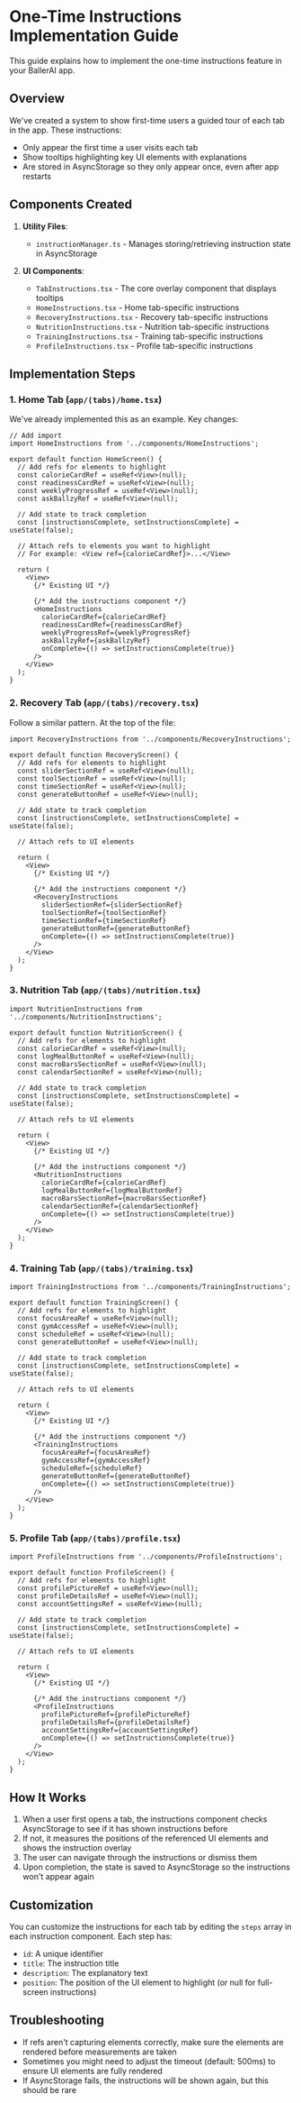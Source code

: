 # One-Time Instructions Implementation Guide

This guide explains how to implement the one-time instructions feature in your BallerAI app.

## Overview

We've created a system to show first-time users a guided tour of each tab in the app. These instructions:
- Only appear the first time a user visits each tab
- Show tooltips highlighting key UI elements with explanations
- Are stored in AsyncStorage so they only appear once, even after app restarts

## Components Created

1. **Utility Files**:
   - `instructionManager.ts` - Manages storing/retrieving instruction state in AsyncStorage
   
2. **UI Components**:
   - `TabInstructions.tsx` - The core overlay component that displays tooltips
   - `HomeInstructions.tsx` - Home tab-specific instructions
   - `RecoveryInstructions.tsx` - Recovery tab-specific instructions
   - `NutritionInstructions.tsx` - Nutrition tab-specific instructions
   - `TrainingInstructions.tsx` - Training tab-specific instructions
   - `ProfileInstructions.tsx` - Profile tab-specific instructions

## Implementation Steps

### 1. Home Tab (`app/(tabs)/home.tsx`)

We've already implemented this as an example. Key changes:

```tsx
// Add import
import HomeInstructions from '../components/HomeInstructions';

export default function HomeScreen() {
  // Add refs for elements to highlight
  const calorieCardRef = useRef<View>(null);
  const readinessCardRef = useRef<View>(null);
  const weeklyProgressRef = useRef<View>(null);
  const askBallzyRef = useRef<View>(null);
  
  // Add state to track completion
  const [instructionsComplete, setInstructionsComplete] = useState(false);
  
  // Attach refs to elements you want to highlight
  // For example: <View ref={calorieCardRef}>...</View>
  
  return (
    <View>
      {/* Existing UI */}
      
      {/* Add the instructions component */}
      <HomeInstructions
        calorieCardRef={calorieCardRef}
        readinessCardRef={readinessCardRef}
        weeklyProgressRef={weeklyProgressRef}
        askBallzyRef={askBallzyRef}
        onComplete={() => setInstructionsComplete(true)}
      />
    </View>
  );
}
```

### 2. Recovery Tab (`app/(tabs)/recovery.tsx`)

Follow a similar pattern. At the top of the file:

```tsx
import RecoveryInstructions from '../components/RecoveryInstructions';

export default function RecoveryScreen() {
  // Add refs for elements to highlight
  const sliderSectionRef = useRef<View>(null);
  const toolSectionRef = useRef<View>(null);
  const timeSectionRef = useRef<View>(null);
  const generateButtonRef = useRef<View>(null);
  
  // Add state to track completion
  const [instructionsComplete, setInstructionsComplete] = useState(false);
  
  // Attach refs to UI elements
  
  return (
    <View>
      {/* Existing UI */}
      
      {/* Add the instructions component */}
      <RecoveryInstructions
        sliderSectionRef={sliderSectionRef}
        toolSectionRef={toolSectionRef}
        timeSectionRef={timeSectionRef}
        generateButtonRef={generateButtonRef}
        onComplete={() => setInstructionsComplete(true)}
      />
    </View>
  );
}
```

### 3. Nutrition Tab (`app/(tabs)/nutrition.tsx`)

```tsx
import NutritionInstructions from '../components/NutritionInstructions';

export default function NutritionScreen() {
  // Add refs for elements to highlight
  const calorieCardRef = useRef<View>(null);
  const logMealButtonRef = useRef<View>(null);
  const macroBarsSectionRef = useRef<View>(null);
  const calendarSectionRef = useRef<View>(null);
  
  // Add state to track completion
  const [instructionsComplete, setInstructionsComplete] = useState(false);
  
  // Attach refs to UI elements
  
  return (
    <View>
      {/* Existing UI */}
      
      {/* Add the instructions component */}
      <NutritionInstructions
        calorieCardRef={calorieCardRef}
        logMealButtonRef={logMealButtonRef}
        macroBarsSectionRef={macroBarsSectionRef}
        calendarSectionRef={calendarSectionRef}
        onComplete={() => setInstructionsComplete(true)}
      />
    </View>
  );
}
```

### 4. Training Tab (`app/(tabs)/training.tsx`)

```tsx
import TrainingInstructions from '../components/TrainingInstructions';

export default function TrainingScreen() {
  // Add refs for elements to highlight
  const focusAreaRef = useRef<View>(null);
  const gymAccessRef = useRef<View>(null);
  const scheduleRef = useRef<View>(null);
  const generateButtonRef = useRef<View>(null);
  
  // Add state to track completion
  const [instructionsComplete, setInstructionsComplete] = useState(false);
  
  // Attach refs to UI elements
  
  return (
    <View>
      {/* Existing UI */}
      
      {/* Add the instructions component */}
      <TrainingInstructions
        focusAreaRef={focusAreaRef}
        gymAccessRef={gymAccessRef}
        scheduleRef={scheduleRef}
        generateButtonRef={generateButtonRef}
        onComplete={() => setInstructionsComplete(true)}
      />
    </View>
  );
}
```

### 5. Profile Tab (`app/(tabs)/profile.tsx`)

```tsx
import ProfileInstructions from '../components/ProfileInstructions';

export default function ProfileScreen() {
  // Add refs for elements to highlight
  const profilePictureRef = useRef<View>(null);
  const profileDetailsRef = useRef<View>(null);
  const accountSettingsRef = useRef<View>(null);
  
  // Add state to track completion
  const [instructionsComplete, setInstructionsComplete] = useState(false);
  
  // Attach refs to UI elements
  
  return (
    <View>
      {/* Existing UI */}
      
      {/* Add the instructions component */}
      <ProfileInstructions
        profilePictureRef={profilePictureRef}
        profileDetailsRef={profileDetailsRef}
        accountSettingsRef={accountSettingsRef}
        onComplete={() => setInstructionsComplete(true)}
      />
    </View>
  );
}
```

## How It Works

1. When a user first opens a tab, the instructions component checks AsyncStorage to see if it has shown instructions before
2. If not, it measures the positions of the referenced UI elements and shows the instruction overlay
3. The user can navigate through the instructions or dismiss them
4. Upon completion, the state is saved to AsyncStorage so the instructions won't appear again

## Customization

You can customize the instructions for each tab by editing the `steps` array in each instruction component. Each step has:

- `id`: A unique identifier
- `title`: The instruction title
- `description`: The explanatory text
- `position`: The position of the UI element to highlight (or null for full-screen instructions)

## Troubleshooting

- If refs aren't capturing elements correctly, make sure the elements are rendered before measurements are taken
- Sometimes you might need to adjust the timeout (default: 500ms) to ensure UI elements are fully rendered
- If AsyncStorage fails, the instructions will be shown again, but this should be rare 